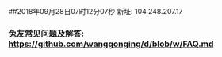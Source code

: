 ##2018年09月28日07时12分07秒 新址: 104.248.207.17
### 兔友常见问题及解答: https://github.com/wanggonging/d/blob/w/FAQ.md
